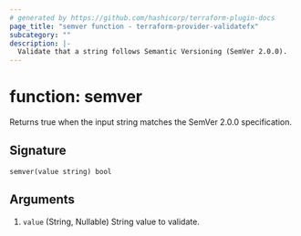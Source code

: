 ```yaml
---
# generated by https://github.com/hashicorp/terraform-plugin-docs
page_title: "semver function - terraform-provider-validatefx"
subcategory: ""
description: |-
  Validate that a string follows Semantic Versioning (SemVer 2.0.0).
---
```


# function: semver

Returns true when the input string matches the SemVer 2.0.0 specification.

## Signature

<!-- signature generated by tfplugindocs -->
```text
semver(value string) bool
```

## Arguments

<!-- arguments generated by tfplugindocs -->
1. `value` (String, Nullable) String value to validate.

